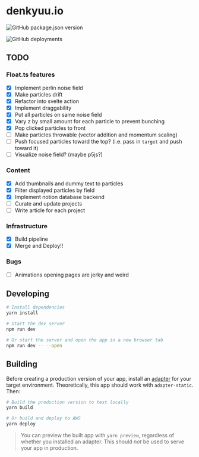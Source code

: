# denkyuu.io

![GitHub package.json version](https://img.shields.io/github/package-json/v/iandoesallthethings/denkyuu.io)

![GitHub deployments](https://img.shields.io/github/deployments/iandoesallthethings/denkyuu.io/production?label=production&logo=vercel)

## TODO

### Float.ts features
- [x] Implement perlin noise field
- [x] Make particles drift
- [x] Refactor into svelte action
- [x] Implement draggability
- [x] Put all particles on same noise field
- [x] Vary z by small amount for each particle to prevent bunching
- [x] Pop clicked particles to front
- [ ] Make particles throwable (vector addition and momentum scaling)
- [ ] Push focused particles toward the top? (i.e. pass in `target` and push toward it)
- [ ] Visualize noise field? (maybe p5js?)

### Content
- [x] Add thumbnails and dummy text to particles
- [x] Filter displayed particles by field
- [x] Implement notion database backend
- [ ] Curate and update projects
- [ ] Write article for each project

### Infrastructure
- [x] Build pipeline
- [x] Merge and Deploy!!

### Bugs
- [ ] Animations opening pages are jerky and weird

## Developing

```bash
# Install dependencies
yarn install

# Start the dev server
npm run dev

# Or start the server and open the app in a new browser tab
npm run dev -- --open
```

## Building

Before creating a production version of your app, install an [adapter](https://kit.svelte.dev/docs#adapters) for your target environment. Theoretically, this app should work with `adapter-static`. Then:

```bash
# Build the production version to test locally
yarn build

# Or build and deploy to AWS
yarn deploy
```

> You can preview the built app with `yarn preview`, regardless of whether you installed an adapter. This should _not_ be used to serve your app in production.
